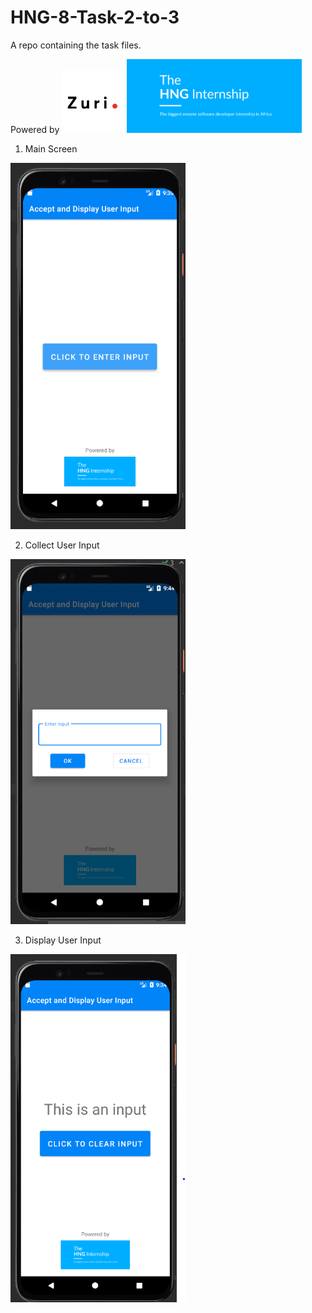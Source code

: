 # HNG-8-Task-2-to-3
A repo containing the task files.

Powered by
<img src="zuri.png" width="100px"/>  <img src="hng.png" width="280px"/>




1. Main Screen
<img src="User Input App 1.png" width="280px"/>

2. Collect User Input
<img src="User Input App 2.png" width="280px"/>

3. Display User Input
<img src="User Input App 3.png" width="280px"/>
